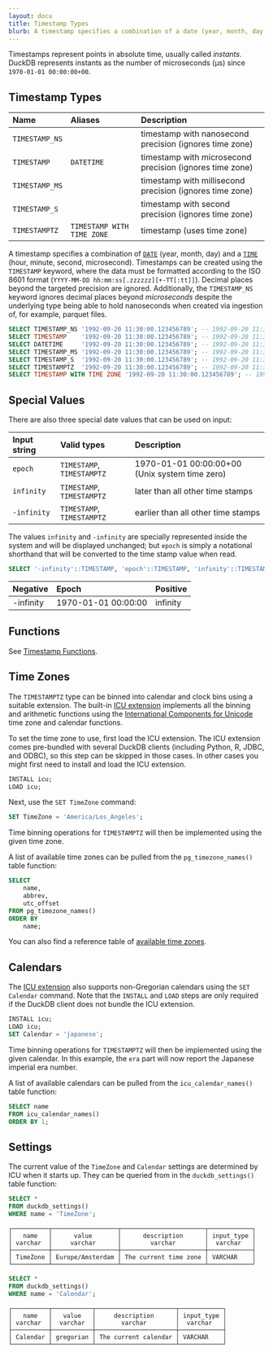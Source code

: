 ```yaml
---
layout: docu
title: Timestamp Types
blurb: A timestamp specifies a combination of a date (year, month, day) and a time (hour, minute, second, microsecond).
---
```


Timestamps represent points in absolute time, usually called *instants*.
DuckDB represents instants as the number of microseconds (µs) since `1970-01-01 00:00:00+00`.

## Timestamp Types

| Name | Aliases | Description |
|:---|:---|:---|
| `TIMESTAMP_NS` |                            | timestamp with nanosecond precision (ignores time zone)  |
| `TIMESTAMP`    | `DATETIME`                 | timestamp with microsecond precision (ignores time zone) |
| `TIMESTAMP_MS` |                            | timestamp with millisecond precision (ignores time zone) |
| `TIMESTAMP_S`  |                            | timestamp with second precision (ignores time zone)      |
| `TIMESTAMPTZ`  | `TIMESTAMP WITH TIME ZONE` | timestamp (uses time zone)                               |

A timestamp specifies a combination of [`DATE`](date) (year, month, day) and a [`TIME`](time) (hour, minute, second, microsecond). Timestamps can be created using the `TIMESTAMP` keyword, where the data must be formatted according to the ISO 8601 format (`YYYY-MM-DD hh:mm:ss[.zzzzzz][+-TT[:tt]]`). Decimal places beyond the targeted precision are ignored. Additionally, the `TIMESTAMP_NS` keyword ignores decimal places beyond _microseconds_ despite the underlying type being able to hold nanoseconds when created via ingestion of, for example, parquet files.

```sql
SELECT TIMESTAMP_NS '1992-09-20 11:30:00.123456789'; -- 1992-09-20 11:30:00.123456
SELECT TIMESTAMP    '1992-09-20 11:30:00.123456789'; -- 1992-09-20 11:30:00.123456
SELECT DATETIME     '1992-09-20 11:30:00.123456789'; -- 1992-09-20 11:30:00.123456
SELECT TIMESTAMP_MS '1992-09-20 11:30:00.123456789'; -- 1992-09-20 11:30:00.123
SELECT TIMESTAMP_S  '1992-09-20 11:30:00.123456789'; -- 1992-09-20 11:30:00
SELECT TIMESTAMPTZ  '1992-09-20 11:30:00.123456789'; -- 1992-09-20 11:30:00.123456+00
SELECT TIMESTAMP WITH TIME ZONE '1992-09-20 11:30:00.123456789'; -- 1992-09-20 11:30:00.123456+00
```

## Special Values

There are also three special date values that can be used on input:

<div class="narrow_table"></div>

| Input string | Valid types                | Description                                    |
|:-------------|:---------------------------|:-----------------------------------------------|
| `epoch`      | `TIMESTAMP`, `TIMESTAMPTZ` | 1970-01-01 00:00:00+00 (Unix system time zero) |
| `infinity`   | `TIMESTAMP`, `TIMESTAMPTZ` | later than all other time stamps               |
| `-infinity`  | `TIMESTAMP`, `TIMESTAMPTZ` | earlier than all other time stamps             |

The values `infinity` and `-infinity` are specially represented inside the system and will be displayed unchanged; 
but `epoch` is simply a notational shorthand that will be converted to the time stamp value when read.

```sql
SELECT '-infinity'::TIMESTAMP, 'epoch'::TIMESTAMP, 'infinity'::TIMESTAMP;
```

<div class="narrow_table"></div>

| Negative  | Epoch               | Positive |
|:----------|:--------------------|:---------|
| -infinity | 1970-01-01 00:00:00 | infinity |

## Functions

See [Timestamp Functions](../../sql/functions/timestamp).

## Time Zones

The `TIMESTAMPTZ` type can be binned into calendar and clock bins using a suitable extension.
The built-in [ICU extension](../../extensions/icu) implements all the binning and arithmetic functions using the
[International Components for Unicode](https://icu.unicode.org) time zone and calendar functions.

To set the time zone to use, first load the ICU extension. The ICU extension comes pre-bundled with several DuckDB clients (including Python, R, JDBC, and ODBC), so this step can be skipped in those cases. In other cases you might first need to install and load the ICU extension.

```sql
INSTALL icu;
LOAD icu;
```

Next, use the `SET TimeZone` command:

```sql
SET TimeZone = 'America/Los_Angeles';
```

Time binning operations for `TIMESTAMPTZ` will then be implemented using the given time zone.

A list of available time zones can be pulled from the `pg_timezone_names()` table function:

```sql
SELECT 
    name,
    abbrev,
    utc_offset 
FROM pg_timezone_names() 
ORDER BY 
    name;
```

You can also find a reference table of [available time zones](../../sql/data_types/timezones).

## Calendars

The [ICU extension](../../extensions/icu) also supports non-Gregorian calendars using the `SET Calendar` command.
Note that the `INSTALL` and `LOAD` steps are only required if the DuckDB client does not bundle the ICU extension.

```sql
INSTALL icu;
LOAD icu;
SET Calendar = 'japanese';
```

Time binning operations for `TIMESTAMPTZ` will then be implemented using the given calendar.
In this example, the `era` part will now report the Japanese imperial era number.

A list of available calendars can be pulled from the `icu_calendar_names()` table function:

```sql
SELECT name
FROM icu_calendar_names()
ORDER BY 1;
```

## Settings

The current value of the `TimeZone` and `Calendar` settings are determined by ICU when it starts up.
They can be queried from in the `duckdb_settings()` table function:

```sql
SELECT *
FROM duckdb_settings()
WHERE name = 'TimeZone';
```
```text
┌──────────┬──────────────────┬───────────────────────┬────────────┐
│   name   │      value       │      description      │ input_type │
│ varchar  │     varchar      │        varchar        │  varchar   │
├──────────┼──────────────────┼───────────────────────┼────────────┤
│ TimeZone │ Europe/Amsterdam │ The current time zone │ VARCHAR    │
└──────────┴──────────────────┴───────────────────────┴────────────┘
```
```sql
SELECT *
FROM duckdb_settings()
WHERE name = 'Calendar';
```
```text
┌──────────┬───────────┬──────────────────────┬────────────┐
│   name   │   value   │     description      │ input_type │
│ varchar  │  varchar  │       varchar        │  varchar   │
├──────────┼───────────┼──────────────────────┼────────────┤
│ Calendar │ gregorian │ The current calendar │ VARCHAR    │
└──────────┴───────────┴──────────────────────┴────────────┘
```
